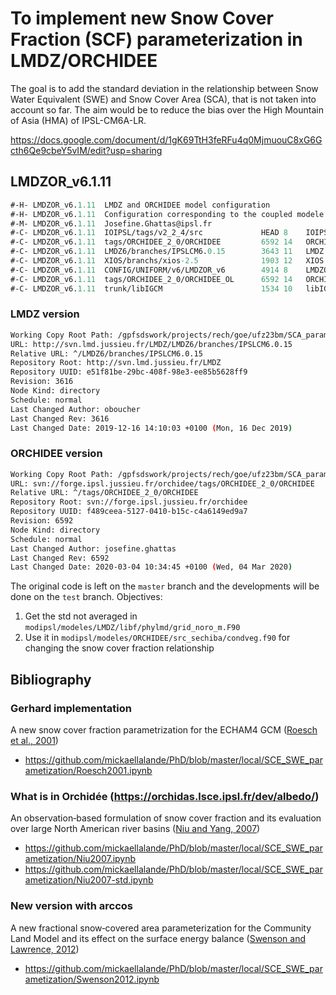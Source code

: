 # To implement new Snow Cover Fraction (SCF) parameterization in LMDZ/ORCHIDEE

The goal is to add the standard deviation in the relationship between Snow Water Equivalent (SWE) and Snow Cover Area (SCA), that is not taken into account so far. The aim would be to reduce the bias over the High Mountain of Asia (HMA) of IPSL-CM6A-LR.

https://docs.google.com/document/d/1gK69TtH3feRFu4q0MjmuouC8xG6Gcth6Qe9cbeY5vIM/edit?usp=sharing

## LMDZOR_v6.1.11
```def
#-H- LMDZOR_v6.1.11  LMDZ and ORCHIDEE model configuration
#-H- LMDZOR_v6.1.11  Configuration corresponding to the coupled modele IPSLCM6.1.11-LR
#-M- LMDZOR_v6.1.11  Josefine.Ghattas@ipsl.fr
#-C- LMDZOR_v6.1.11  IOIPSL/tags/v2_2_4/src             HEAD 8    IOIPSL/src   modeles
#-C- LMDZOR_v6.1.11  tags/ORCHIDEE_2_0/ORCHIDEE         6592 14   ORCHIDEE     modeles
#-C- LMDZOR_v6.1.11  LMDZ6/branches/IPSLCM6.0.15        3643 11   LMDZ         modeles
#-C- LMDZOR_v6.1.11  XIOS/branchs/xios-2.5              1903 12   XIOS         modeles
#-C- LMDZOR_v6.1.11  CONFIG/UNIFORM/v6/LMDZOR_v6        4914 8    LMDZOR_v6    config
#-C- LMDZOR_v6.1.11  tags/ORCHIDEE_2_0/ORCHIDEE_OL      6592 14   ORCHIDEE_OL  config
#-C- LMDZOR_v6.1.11  trunk/libIGCM                      1534 10   libIGCM      .  
```

### LMDZ version
```bash
Working Copy Root Path: /gpfsdswork/projects/rech/goe/ufz23bm/SCA_parameterization/modipsl/modeles/LMDZ
URL: http://svn.lmd.jussieu.fr/LMDZ/LMDZ6/branches/IPSLCM6.0.15
Relative URL: ^/LMDZ6/branches/IPSLCM6.0.15
Repository Root: http://svn.lmd.jussieu.fr/LMDZ
Repository UUID: e51f81be-29bc-408f-98e3-ee85b5628ff9
Revision: 3616
Node Kind: directory
Schedule: normal
Last Changed Author: oboucher
Last Changed Rev: 3616
Last Changed Date: 2019-12-16 14:10:03 +0100 (Mon, 16 Dec 2019)
```

### ORCHIDEE version
```bash
Working Copy Root Path: /gpfsdswork/projects/rech/goe/ufz23bm/SCA_parameterization/modipsl/modeles/ORCHIDEE
URL: svn://forge.ipsl.jussieu.fr/orchidee/tags/ORCHIDEE_2_0/ORCHIDEE
Relative URL: ^/tags/ORCHIDEE_2_0/ORCHIDEE
Repository Root: svn://forge.ipsl.jussieu.fr/orchidee
Repository UUID: f489ceea-5127-0410-b15c-c4a6149ed9a7
Revision: 6592
Node Kind: directory
Schedule: normal
Last Changed Author: josefine.ghattas
Last Changed Rev: 6592
Last Changed Date: 2020-03-04 10:34:45 +0100 (Wed, 04 Mar 2020)
```

The original code is left on the `master` branch and the developments will be done on the `test` branch. Objectives:
1. Get the std not averaged in `modipsl/modeles/LMDZ/libf/phylmd/grid_noro_m.F90`
2. Use it in `modipsl/modeles/ORCHIDEE/src_sechiba/condveg.f90` for changing the snow cover fraction relationship

## Bibliography

### Gerhard implementation
A new snow cover fraction parametrization for the ECHAM4 GCM ([Roesch et al., 2001](https://link.springer.com/article/10.1007/s003820100153))
- https://github.com/mickaellalande/PhD/blob/master/local/SCE_SWE_parametization/Roesch2001.ipynb

### What is in Orchidée (https://orchidas.lsce.ipsl.fr/dev/albedo/)
An observation‐based formulation of snow cover fraction and its evaluation over large North American river basins ([Niu and Yang, 2007](https://agupubs.onlinelibrary.wiley.com/doi/full/10.1029/2007JD008674))

-  https://github.com/mickaellalande/PhD/blob/master/local/SCE_SWE_parametization/Niu2007.ipynb  
- https://github.com/mickaellalande/PhD/blob/master/local/SCE_SWE_parametization/Niu2007-std.ipynb

### New version with arccos
A new fractional snow‐covered area parameterization for the Community Land Model and its effect on the surface energy balance ([Swenson and Lawrence, 2012](https://agupubs.onlinelibrary.wiley.com/doi/full/10.1029/2012JD018178))  

- https://github.com/mickaellalande/PhD/blob/master/local/SCE_SWE_parametization/Swenson2012.ipynb
